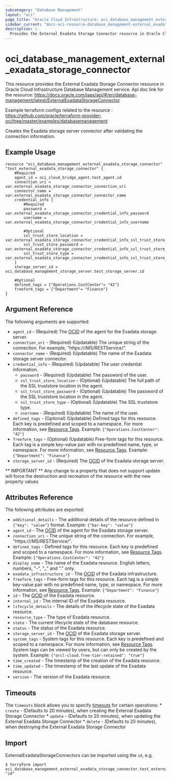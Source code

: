 ```yaml
---
subcategory: "Database Management"
layout: "oci"
page_title: "Oracle Cloud Infrastructure: oci_database_management_external_exadata_storage_connector"
sidebar_current: "docs-oci-resource-database_management-external_exadata_storage_connector"
description: |-
  Provides the External Exadata Storage Connector resource in Oracle Cloud Infrastructure Database Management service
---
```


# oci_database_management_external_exadata_storage_connector
This resource provides the External Exadata Storage Connector resource in Oracle Cloud Infrastructure Database Management service.
Api doc link for the resource: https://docs.oracle.com/iaas/api/#/en/database-management/latest/ExternalExadataStorageConnector

Example terraform configs related to the resource : https://github.com/oracle/terraform-provider-oci/tree/master/examples/databasemanagement

Creates the Exadata storage server connector after validating the connection information.


## Example Usage

```hcl
resource "oci_database_management_external_exadata_storage_connector" "test_external_exadata_storage_connector" {
	#Required
	agent_id = oci_cloud_bridge_agent.test_agent.id
	connection_uri = var.external_exadata_storage_connector_connection_uri
	connector_name = var.external_exadata_storage_connector_connector_name
	credential_info {
		#Required
		password = var.external_exadata_storage_connector_credential_info_password
		username = var.external_exadata_storage_connector_credential_info_username

		#Optional
		ssl_trust_store_location = var.external_exadata_storage_connector_credential_info_ssl_trust_store_location
		ssl_trust_store_password = var.external_exadata_storage_connector_credential_info_ssl_trust_store_password
		ssl_trust_store_type = var.external_exadata_storage_connector_credential_info_ssl_trust_store_type
	}
	storage_server_id = oci_database_management_storage_server.test_storage_server.id

	#Optional
	defined_tags = {"Operations.CostCenter"= "42"}
	freeform_tags = {"Department"= "Finance"}
}
```

## Argument Reference

The following arguments are supported:

* `agent_id` - (Required) The [OCID](https://docs.cloud.oracle.com/iaas/Content/General/Concepts/identifiers.htm) of the agent for the Exadata storage server.
* `connection_uri` - (Required) (Updatable) The unique string of the connection. For example, "https://<storage-server-name>/MS/RESTService/".
* `connector_name` - (Required) (Updatable) The name of the Exadata storage server connector.
* `credential_info` - (Required) (Updatable) The user credential information.
	* `password` - (Required) (Updatable) The password of the user.
	* `ssl_trust_store_location` - (Optional) (Updatable) The full path of the SSL truststore location in the agent.
	* `ssl_trust_store_password` - (Optional) (Updatable) The password of the SSL truststore location in the agent.
	* `ssl_trust_store_type` - (Optional) (Updatable) The SSL truststore type.
	* `username` - (Required) (Updatable) The name of the user.
* `defined_tags` - (Optional) (Updatable) Defined tags for this resource. Each key is predefined and scoped to a namespace. For more information, see [Resource Tags](https://docs.cloud.oracle.com/iaas/Content/General/Concepts/resourcetags.htm). Example: `{"Operations.CostCenter": "42"}` 
* `freeform_tags` - (Optional) (Updatable) Free-form tags for this resource. Each tag is a simple key-value pair with no predefined name, type, or namespace. For more information, see [Resource Tags](https://docs.cloud.oracle.com/iaas/Content/General/Concepts/resourcetags.htm). Example: `{"Department": "Finance"}` 
* `storage_server_id` - (Required) The [OCID](https://docs.cloud.oracle.com/iaas/Content/General/Concepts/identifiers.htm) of the Exadata storage server.


** IMPORTANT **
Any change to a property that does not support update will force the destruction and recreation of the resource with the new property values

## Attributes Reference

The following attributes are exported:

* `additional_details` - The additional details of the resource defined in `{"key": "value"}` format. Example: `{"bar-key": "value"}` 
* `agent_id` - The [OCID](https://docs.cloud.oracle.com/iaas/Content/General/Concepts/identifiers.htm) of the agent for the Exadata storage server.
* `connection_uri` - The unique string of the connection. For example, "https://<storage-server-name>/MS/RESTService/".
* `defined_tags` - Defined tags for this resource. Each key is predefined and scoped to a namespace. For more information, see [Resource Tags](https://docs.cloud.oracle.com/iaas/Content/General/Concepts/resourcetags.htm). Example: `{"Operations.CostCenter": "42"}` 
* `display_name` - The name of the Exadata resource. English letters, numbers, "-", "_" and "." only.
* `exadata_infrastructure_id` - The [OCID](https://docs.cloud.oracle.com/iaas/Content/General/Concepts/identifiers.htm) of the Exadata infrastructure.
* `freeform_tags` - Free-form tags for this resource. Each tag is a simple key-value pair with no predefined name, type, or namespace. For more information, see [Resource Tags](https://docs.cloud.oracle.com/iaas/Content/General/Concepts/resourcetags.htm). Example: `{"Department": "Finance"}` 
* `id` - The [OCID](https://docs.cloud.oracle.com/iaas/Content/General/Concepts/identifiers.htm) of the Exadata resource.
* `internal_id` - The internal ID of the Exadata resource.
* `lifecycle_details` - The details of the lifecycle state of the Exadata resource.
* `resource_type` - The type of Exadata resource.
* `state` - The current lifecycle state of the database resource.
* `status` - The status of the Exadata resource.
* `storage_server_id` - The [OCID](https://docs.cloud.oracle.com/iaas/Content/General/Concepts/identifiers.htm) of the Exadata storage server.
* `system_tags` - System tags for this resource. Each key is predefined and scoped to a namespace. For more information, see [Resource Tags](https://docs.cloud.oracle.com/iaas/Content/General/Concepts/resourcetags.htm). System tags can be viewed by users, but can only be created by the system.  Example: `{"orcl-cloud.free-tier-retained": "true"}` 
* `time_created` - The timestamp of the creation of the Exadata resource.
* `time_updated` - The timestamp of the last update of the Exadata resource.
* `version` - The version of the Exadata resource.

## Timeouts

The `timeouts` block allows you to specify [timeouts](https://registry.terraform.io/providers/oracle/oci/latest/docs/guides/changing_timeouts) for certain operations:
	* `create` - (Defaults to 20 minutes), when creating the External Exadata Storage Connector
	* `update` - (Defaults to 20 minutes), when updating the External Exadata Storage Connector
	* `delete` - (Defaults to 20 minutes), when destroying the External Exadata Storage Connector


## Import

ExternalExadataStorageConnectors can be imported using the `id`, e.g.

```
$ terraform import oci_database_management_external_exadata_storage_connector.test_external_exadata_storage_connector "id"
```

